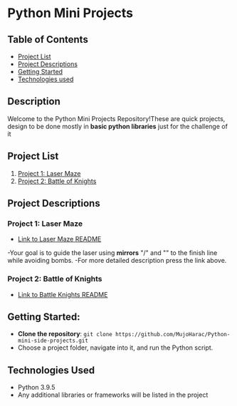 # Python Mini Projects


## Table of Contents

- [Project List](#project-list)
- [Project Descriptions](#project-descriptions)
- [Getting Started](#getting-started)
- [Technologies used](#technologies-used)




## Description

Welcome to the Python Mini Projects Repository!These are quick projects, design to be done mostly in **basic python libraries** just for the challenge of it



## Project List 

1. [Project 1: Laser Maze](./Laser%20maze/)
2. [Project 2: Battle of Knights](./Battle%20of%20Knighs/)


## Project Descriptions

### Project 1: Laser Maze

- [Link to Laser Maze README](./Laser%20maze/README.md)

-Your goal is to guide the laser using **mirrors** "/" and "\" to the finish line while avoiding bombs.
-For more detailed description press the link above.

### Project 2: Battle of Knights

- [Link to Battle Knights README](./Battle%20of%20Knighs/README.md)



## Getting Started:

- **Clone the repository**: `git clone https://github.com/MujoHarac/Python-mini-side-projects.git`
- Choose a project folder, navigate into it, and run the Python script.

## Technologies Used

- Python 3.9.5
- Any additional libraries or frameworks will be listed in the project 
